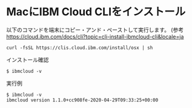 # MacにIBM Cloud CLIをインストール

以下のコマンドを端末にコピー・アンド・ペーストして実行します。
(参考　https://cloud.ibm.com/docs/cli?topic=cli-install-ibmcloud-cli&locale=ja
```
curl -fsSL https://clis.cloud.ibm.com/install/osx | sh
```
インストール確認
```
$ ibmcloud -v
```
実行例
```
$ ibmcloud -v
ibmcloud version 1.1.0+cc908fe-2020-04-29T09:33:25+00:00
```
